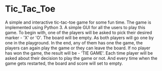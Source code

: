 # Tic_Tac_Toe

A simple and interactive tic-tac-toe game for some fun time. The game is implemented using Python 3. A simple GUI for all the users to play this game. To begin with, one of the players will be asked to pick their desired marker - 'X' or 'O'. The board will be empty. As both players will go one by one in the playground. In the end, any of them has one the game, the players can again play the game or they can leave the board. If no player has won the game, the result will be - 'TIE GAME'. Each time player will be asked about their decision to play the game or not. And every time when the game gets restarted, the board and score will set to empty.
